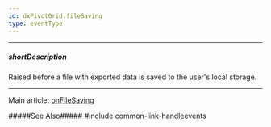 ```yaml
---
id: dxPivotGrid.fileSaving
type: eventType
---
```

---
##### shortDescription
Raised before a file with exported data is saved to the user's local storage.

---
Main article: [onFileSaving](/api-reference/10%20UI%20Components/dxPivotGrid/1%20Configuration/onFileSaving.md '/Documentation/ApiReference/UI_Components/dxPivotGrid/Configuration/#onFileSaving')

#####See Also#####
#include common-link-handleevents